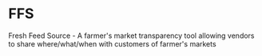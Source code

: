 # FFS
Fresh Feed Source - A farmer's market transparency tool allowing vendors to share where/what/when with customers of farmer's markets

